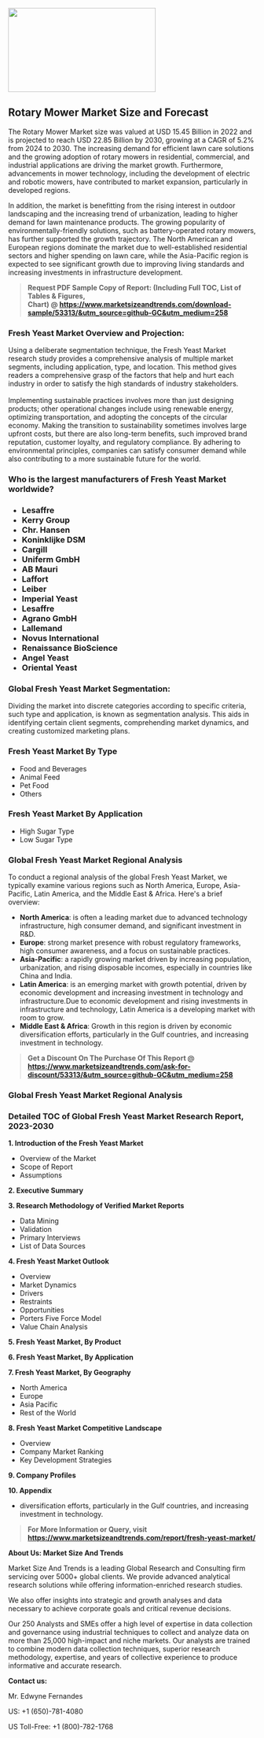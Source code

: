 <p><img class="alignnone size-medium wp-image-20088" src="https://ffe5etoiles.com/wp-content/uploads/2024/12/MST1-300x171.png" alt="" width="300" height="171" /></p><h2>Rotary Mower Market Size and Forecast</h2><p>The Rotary Mower Market size was valued at USD 15.45 Billion in 2022 and is projected to reach USD 22.85 Billion by 2030, growing at a CAGR of 5.2% from 2024 to 2030. The increasing demand for efficient lawn care solutions and the growing adoption of rotary mowers in residential, commercial, and industrial applications are driving the market growth. Furthermore, advancements in mower technology, including the development of electric and robotic mowers, have contributed to market expansion, particularly in developed regions.</p><p>In addition, the market is benefitting from the rising interest in outdoor landscaping and the increasing trend of urbanization, leading to higher demand for lawn maintenance products. The growing popularity of environmentally-friendly solutions, such as battery-operated rotary mowers, has further supported the growth trajectory. The North American and European regions dominate the market due to well-established residential sectors and higher spending on lawn care, while the Asia-Pacific region is expected to see significant growth due to improving living standards and increasing investments in infrastructure development.</p></p><blockquote id="" class=""><strong>Request PDF Sample Copy of Report: (Including Full TOC, List of Tables &amp; Figures, Chart)&nbsp;@&nbsp;<strong><a href="https://www.marketsizeandtrends.com/download-sample/53313/&utm_source=github-GC&utm_medium=258" target="_blank">https://www.marketsizeandtrends.com/download-sample/53313/&utm_source=github-GC&utm_medium=258</a></strong></strong></blockquote><h3 id="" class="">Fresh Yeast Market&nbsp;Overview and Projection:</h3><p id="" class="">Using a deliberate segmentation technique, the Fresh Yeast Market research study provides a comprehensive analysis of multiple market segments, including application, type, and location. This method gives readers a comprehensive grasp of the factors that help and hurt each industry in order to satisfy the high standards of industry stakeholders. <br /> <br />Implementing sustainable practices involves more than just designing products; other operational changes include using renewable energy, optimizing transportation, and adopting the concepts of the circular economy. Making the transition to sustainability sometimes involves large upfront costs, but there are also long-term benefits, such improved brand reputation, customer loyalty, and regulatory compliance. By adhering to environmental principles, companies can satisfy consumer demand while also contributing to a more sustainable future for the world.</p><h3 id="" class="">Who is the largest manufacturers of&nbsp;Fresh Yeast Market worldwide?</h3><h3 class=""><p><ul><li>Lesaffre </li><li> Kerry Group </li><li> Chr. Hansen </li><li> Koninklijke DSM </li><li> Cargill </li><li> Uniferm GmbH </li><li> AB Mauri </li><li> Laffort </li><li> Leiber </li><li> Imperial Yeast </li><li> Lesaffre </li><li> Agrano GmbH </li><li> Lallemand </li><li> Novus International </li><li> Renaissance BioScience </li><li> Angel Yeast </li><li> Oriental Yeast</li></ul></p></h3><h3 id="" class="">Global&nbsp;Fresh Yeast Market Segmentation:</h3><p id="" class="">Dividing the market into discrete categories according to specific criteria, such type and application, is known as segmentation analysis. This aids in identifying certain client segments, comprehending market dynamics, and creating customized marketing plans.</p><h3 id="" class="">Fresh Yeast Market&nbsp;By Type</h3><p><p><ul><li>Food and Beverages</li><li> Animal Feed</li><li> Pet Food</li><li> Others</p></li></ul></p></p><h3 id="" class="">Fresh Yeast Market&nbsp;By Application</h3><p class=""><p><ul><li>High Sugar Type</li><li> Low Sugar Type</li></ul></p></p><h3 id="" class="">Global Fresh Yeast Market Regional Analysis</h3><p id="" class="">To conduct a regional analysis of the global Fresh Yeast Market, we typically examine various regions such as North America, Europe, Asia-Pacific, Latin America, and the Middle East &amp; Africa. Here's a brief overview:</p><ul><li><strong>North America</strong>: is often a leading market due to advanced technology infrastructure, high consumer demand, and significant investment in R&amp;D.</li><li><strong>Europe</strong>: strong market presence with robust regulatory frameworks, high consumer awareness, and a focus on sustainable practices.</li><li><strong>Asia-Pacific</strong>: a rapidly growing market driven by increasing population, urbanization, and rising disposable incomes, especially in countries like China and India.</li><li><strong>Latin America</strong>: is an emerging market with growth potential, driven by economic development and increasing investment in technology and infrastructure.Due to economic development and rising investments in infrastructure and technology, Latin America is a developing market with room to grow.</li><li><strong>Middle East &amp; Africa</strong>: Growth in this region is driven by economic diversification efforts, particularly in the Gulf countries, and increasing investment in technology.</li></ul><blockquote id="" class=""><strong>Get a Discount On The Purchase Of This Report @ <strong><a href="https://www.marketsizeandtrends.com/ask-for-discount/53313/&utm_source=github-GC&utm_medium=258" target="_blank">https://www.marketsizeandtrends.com/ask-for-discount/53313/&utm_source=github-GC&utm_medium=258</a></strong></strong></blockquote><h3 id="" class="">Global Fresh Yeast Market Regional Analysis</h3><h3 id="" class="">Detailed TOC of Global Fresh Yeast Market Research Report, 2023-2030</h3><p id="" class=""><strong>1. Introduction of the Fresh Yeast Market</strong></p><ul><li>Overview of the Market</li><li>Scope of Report</li><li>Assumptions</li></ul><p id="" class=""><strong>2. Executive Summary</strong></p><p id="" class=""><strong>3. Research Methodology of Verified Market Reports</strong></p><ul><li>Data Mining</li><li>Validation</li><li>Primary Interviews</li><li>List of Data Sources</li></ul><p id="" class=""><strong>4. Fresh Yeast Market Outlook</strong></p><ul><li>Overview</li><li>Market Dynamics</li><li>Drivers</li><li>Restraints</li><li>Opportunities</li><li>Porters Five Force Model</li><li>Value Chain Analysis</li></ul><p id="" class=""><strong>5. Fresh Yeast Market, By Product</strong></p><p id="" class=""><strong>6. Fresh Yeast Market, By Application</strong></p><p id="" class=""><strong>7. Fresh Yeast Market, By Geography</strong></p><ul><li>North America</li><li>Europe</li><li>Asia Pacific</li><li>Rest of the World</li></ul><p id="" class=""><strong>8. Fresh Yeast Market Competitive Landscape</strong></p><ul><li>Overview</li><li>Company Market Ranking</li><li>Key Development Strategies</li></ul><p id="" class=""><strong>9. Company Profiles</strong></p><p id="" class=""><strong>10. Appendix</strong></p><ul><li>diversification efforts, particularly in the Gulf countries, and increasing investment in technology.</li></ul><blockquote id="" class=""><strong>For More Information or Query, visit <strong><strong><a href="https://www.marketsizeandtrends.com/report/fresh-yeast-market/" target="_blank">https://www.marketsizeandtrends.com/report/fresh-yeast-market/</a></strong></strong></strong></blockquote><p id="" class=""><strong>About Us: Market Size And Trends</strong></p><p id="" class="">Market Size And Trends is a leading Global Research and Consulting firm servicing over 5000+ global clients. We provide advanced analytical research solutions while offering information-enriched research studies.</p><p id="" class="">We also offer insights into strategic and growth analyses and data necessary to achieve corporate goals and critical revenue decisions.</p><p id="" class="">Our 250 Analysts and SMEs offer a high level of expertise in data collection and governance using industrial techniques to collect and analyze data on more than 25,000 high-impact and niche markets. Our analysts are trained to combine modern data collection techniques, superior research methodology, expertise, and years of collective experience to produce informative and accurate research.</p><p id="" class=""><strong>Contact us:</strong></p><p id="" class="">Mr. Edwyne Fernandes</p><p id="" class="">US: +1 (650)-781-4080</p><p id="" class="">US Toll-Free: +1 (800)-782-1768</p>
